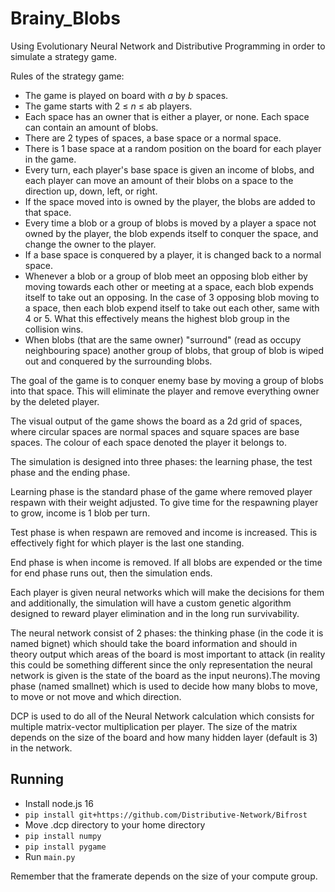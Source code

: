 # Brainy_Blobs
Using Evolutionary Neural Network and Distributive Programming in order to simulate a strategy game.

Rules of the strategy game:
- The game is played on board with *a* by *b* spaces. 
- The game starts with 2 ≤ *n* ≤ ab players. 
- Each space has an owner that is either a player, or none. Each space can contain an amount of blobs. 
- There are 2 types of spaces, a base space or a normal space. 
- There is 1 base space at a random position on the board for each player in the game. 
- Every turn, each player's base space is given an income of blobs, and each player can move an amount of their blobs on a space to the direction up, down, left, or right.
- If the space moved into is owned by the player, the blobs are added to that space.
- Every time a blob or a group of blobs is moved by a player a space not owned by the player, the blob expends itself to conquer the space, and change the owner to the player.
- If a base space is conquered by a player, it is changed back to a normal space. 
- Whenever a blob or a group of blob meet an opposing blob either by moving towards each other or meeting at a space, each blob expends itself to take out an opposing. In the case of 3 opposing blob moving to a space, then each blob expend itself to take out each other, same with 4 or 5. What this effectively means the highest blob group in the collision wins.
- When blobs (that are the same owner) "surround" (read as occupy neighbouring space) another group of blobs, that group of blob is wiped out and conquered by the surrounding blobs.

The goal of the game is to conquer enemy base by moving a group of blobs into that space. This will eliminate the player and remove everything owner by the deleted player.

The visual output of the game shows the board as a 2d grid of spaces, where circular spaces are normal spaces and square spaces are base spaces. The colour of each space denoted the player it belongs to.

The simulation is designed into three phases: the learning phase, the test phase and the ending phase.

Learning phase is the standard phase of the game where removed player respawn with their weight adjusted. To give time for the respawning player to grow, income is 1 blob per turn.

Test phase is when respawn are removed and income is increased. This is effectively fight for which player is the last one standing.

End phase is when income is removed. If all blobs are expended or the time for end phase runs out, then the simulation ends.

Each player is given neural networks which will make the decisions for them and additionally, the simulation will have a custom genetic algorithm designed to reward player elimination and in the long run survivability.

The neural network consist of 2 phases: the thinking phase (in the code it is named bignet) which should take the board information and should in theory output which areas of the board is most important to attack (in reality this could be something different since the only representation the neural network is given is the state of the board as the input neurons).The moving phase (named smallnet) which is used to decide how many blobs to move, to move or not move and which direction.

DCP is used to do all of the Neural Network calculation which consists for multiple matrix-vector multiplication per player. The size of the matrix depends on the size of the board and how many hidden layer (default is 3) in the network.

## Running
 - Install node.js 16
 - ```pip install git+https://github.com/Distributive-Network/Bifrost```
 - Move .dcp directory to your home directory
 - ```pip install numpy```
 - ```pip install pygame```
 - Run ```main.py```
 
Remember that the framerate depends on the size of your compute group.
